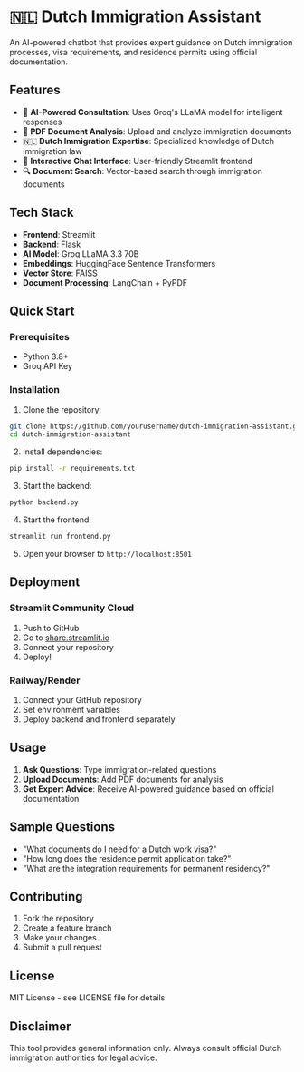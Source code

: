 # 🇳🇱 Dutch Immigration Assistant

An AI-powered chatbot that provides expert guidance on Dutch immigration processes, visa requirements, and residence permits using official documentation.

## Features

- 🤖 **AI-Powered Consultation**: Uses Groq's LLaMA model for intelligent responses
- 📄 **PDF Document Analysis**: Upload and analyze immigration documents
- 🇳🇱 **Dutch Immigration Expertise**: Specialized knowledge of Dutch immigration law
- 💬 **Interactive Chat Interface**: User-friendly Streamlit frontend
- 🔍 **Document Search**: Vector-based search through immigration documents

## Tech Stack

- **Frontend**: Streamlit
- **Backend**: Flask
- **AI Model**: Groq LLaMA 3.3 70B
- **Embeddings**: HuggingFace Sentence Transformers
- **Vector Store**: FAISS
- **Document Processing**: LangChain + PyPDF

## Quick Start

### Prerequisites

- Python 3.8+
- Groq API Key

### Installation

1. Clone the repository:
```bash
git clone https://github.com/yourusername/dutch-immigration-assistant.git
cd dutch-immigration-assistant
```

2. Install dependencies:
```bash
pip install -r requirements.txt
```

3. Start the backend:
```bash
python backend.py
```

4. Start the frontend:
```bash
streamlit run frontend.py
```

5. Open your browser to `http://localhost:8501`

## Deployment

### Streamlit Community Cloud

1. Push to GitHub
2. Go to [share.streamlit.io](https://share.streamlit.io)
3. Connect your repository
4. Deploy!

### Railway/Render

1. Connect your GitHub repository
2. Set environment variables
3. Deploy backend and frontend separately

## Usage

1. **Ask Questions**: Type immigration-related questions
2. **Upload Documents**: Add PDF documents for analysis
3. **Get Expert Advice**: Receive AI-powered guidance based on official documentation

## Sample Questions

- "What documents do I need for a Dutch work visa?"
- "How long does the residence permit application take?"
- "What are the integration requirements for permanent residency?"

## Contributing

1. Fork the repository
2. Create a feature branch
3. Make your changes
4. Submit a pull request

## License

MIT License - see LICENSE file for details

## Disclaimer

This tool provides general information only. Always consult official Dutch immigration authorities for legal advice.